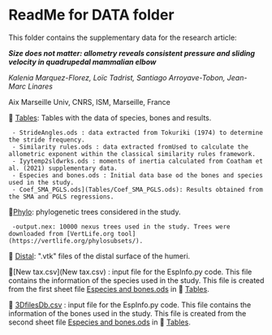 # ReadMe for DATA folder

This folder contains the supplementary data for the research article: 

***Size does not matter: allometry reveals consistent pressure and sliding velocity in quadrupedal mammalian elbow***

*Kalenia Marquez-Florez, Loïc Tadrist, Santiago Arroyave-Tobon, Jean-Marc Linares*

Aix Marseille Univ, CNRS, ISM, Marseille, France

:open_file_folder: [Tables](Tables): Tables with the data of species, bones and results.
     
     - StrideAngles.ods : data extracted from Tokuriki (1974) to determine the stride frequency.
     - Similarity rules.ods : data extracted fromUsed to calculate the allometric exponent within the classical similarity rules framework.
     - Iyytemp2sldwrks.ods : moments of inertia calculated from Coatham et al. (2021) supplementary data.
     - Especies and bones.ods : Initial data base od the bones and species used in the study.
     - Coef_SMA_PGLS.ods](Tables/Coef_SMA_PGLS.ods): Results obtained from the SMA and PGLS regressions. 

:open_file_folder:[Phylo](Phylo): phylogenetic trees considered in the study.
     
     -output.nex: 10000 nexus trees used in the study. Trees were downloaded from [VertLife.org tool](https://vertlife.org/phylosubsets/). 

:open_file_folder: [Distal](Distal): ".vtk" files of the distal surface of the humeri.

:memo:[New tax.csv](New tax.csv) : input file for the EspInfo.py code. This file contains the information of the species used in the study. This file is created from the first sheet file [Especies and bones.ods](Tables/ok_Especies_and_bones.ods)  in :open_file_folder: [Tables](Tables).

:memo: [3DfilesDb.csv](3DfilesDb.csv) : input file for the EspInfo.py code. This file contains the information of the bones used in the study. This file is created from the second sheet file [Especies and bones.ods](Tables/ok_Especies_and_bones.ods) in :open_file_folder: [Tables](Tables).
